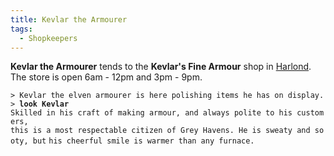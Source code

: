 ```yaml
---
title: Kevlar the Armourer
tags:
  - Shopkeepers
---
```

**Kevlar the Armourer** tends to the **Kevlar's Fine Armour** shop in
[Harlond](Harlond "wikilink"). The store is open 6am - 12pm and 3pm -
9pm.

`> Kevlar the elven armourer is here polishing items he has on display.`
`> `**`look Kevlar`**
`Skilled in his craft of making armour, and always polite to his customers,`
`this is a most respectable citizen of Grey Havens. He is sweaty and sooty, but`
`his cheerful smile is warmer than any furnace.`
